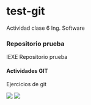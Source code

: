 # test-git
Actividad clase 6 Ing. Software

### Repositorio prueba

IEXE Repositorio prueba 

#### Actividades GIT

Ejercicios de git

![](images/git_log_1.png)
![](images/git_log_2.png)
